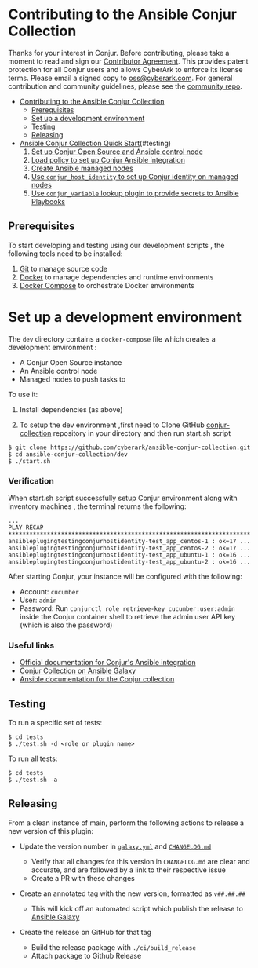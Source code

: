 # Contributing to the Ansible Conjur Collection

Thanks for your interest in Conjur. Before contributing, please take a moment to
read and sign our <a href="https://github.com/cyberark/community/blob/master/documents/CyberArk_Open_Source_Contributor_Agreement.pdf" download="conjur_contributor_agreement">Contributor Agreement</a>.
This provides patent protection for all Conjur users and allows CyberArk to enforce
its license terms. Please email a signed copy to <a href="oss@cyberark.com">oss@cyberark.com</a>.
For general contribution and community guidelines, please see the [community repo](https://github.com/cyberark/community).

- [Contributing to the Ansible Conjur Collection](#contributing-to-the-ansible-conjur-collection)
  - [Prerequisites](#prerequisites)
  - [Set up a development environment](#set-up-a-development-environment)
  - [Testing](#testing)
  - [Releasing](#releasing)
- [Ansible Conjur Collection Quick Start](#Ansible-Conjur-Collection-Quick-Start)(#testing)
    1. [Set up Conjur Open Source and Ansible control node](#testing)
    2. [Load policy to set up Conjur Ansible integration](#testing)
    3. [Create Ansible managed nodes](#testing)
    4. [Use `conjur_host_identity` to set up Conjur identity on managed nodes](#testing)
    5. [Use `conjur_variable` lookup plugin to provide secrets to Ansible Playbooks](#testing)


 ## Prerequisites

To start developing and testing using our development scripts ,
the following tools need to be installed:

1. [Git][get-git] to manage source code
2. [Docker][get-docker] to manage dependencies and runtime environments
3. [Docker Compose][get-docker-compose] to orchestrate Docker environments

[get-docker]: https://docs.docker.com/engine/installation
[get-docker-compose]: https://docs.docker.com/compose/install
[get-git]: https://git-scm.com/downloads

# Set up a development environment

The `dev` directory contains a `docker-compose` file which creates a development
environment : 
-  A Conjur Open Source instance
-  An Ansible control node
-  Managed nodes to push tasks to

To use it:

1. Install dependencies (as above)

1. To setup the dev environment ,first need to Clone GitHub [conjur-collection](https://github.com/cyberark/ansible-conjur-collection) repository in your directory and then run start.sh script 
    

 ```sh-session
 $ git clone https://github.com/cyberark/ansible-conjur-collection.git
 $ cd ansible-conjur-collection/dev
 $ ./start.sh

 ```
### Verification

  When start.sh script successfully setup Conjur environment along with inventory machines , the terminal returns the following:
        
   ```sh-session
   ...
   PLAY RECAP *********************************************************************
   ansibleplugingtestingconjurhostidentity-test_app_centos-1 : ok=17 ...
   ansibleplugingtestingconjurhostidentity-test_app_centos-2 : ok=17 ...
   ansibleplugingtestingconjurhostidentity-test_app_ubuntu-1 : ok=16 ...
   ansibleplugingtestingconjurhostidentity-test_app_ubuntu-2 : ok=16 ...
   
   ```

   After starting Conjur, your instance will be configured with the following:
   * Account: `cucumber`
   * User: `admin`
   * Password: Run `conjurctl role retrieve-key cucumber:user:admin` inside the Conjur container shell to retrieve the admin user API key (which is also the  password)

### Useful links

- [Official documentation for Conjur's Ansible integration](https://docs.conjur.org/Latest/en/Content/Integrations/ansible.html)
- [Conjur Collection on Ansible Galaxy](https://galaxy.ansible.com/cyberark/conjur)
- [Ansible documentation for the Conjur collection](https://docs.ansible.com/ansible/latest/collections/cyberark/conjur/index.html)

## Testing

To run a specific set of tests:

```sh-session
$ cd tests
$ ./test.sh -d <role or plugin name>
```
To run all tests:

```sh-session
$ cd tests
$ ./test.sh -a
```

## Releasing

From a clean instance of main, perform the following actions to release a new version
of this plugin:

- Update the version number in [`galaxy.yml`](galaxy.yml) and [`CHANGELOG.md`](CHANGELOG.md)
    - Verify that all changes for this version in `CHANGELOG.md` are clear and accurate,
      and are followed by a link to their respective issue
    - Create a PR with these changes

- Create an annotated tag with the new version, formatted as `v##.##.##`
    - This will kick off an automated script which publish the release to
      [Ansible Galaxy](https://galaxy.ansible.com/cyberark/conjur)

- Create the release on GitHub for that tag
    - Build the release package with `./ci/build_release`
    - Attach package to Github Release

